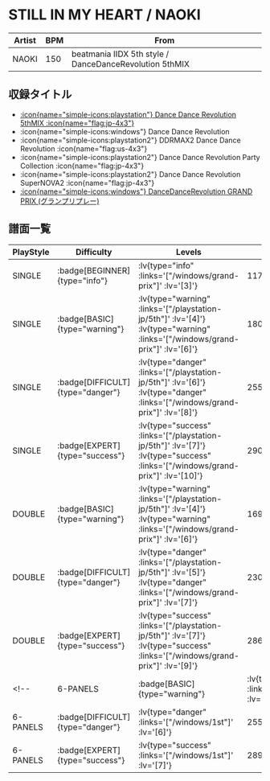 # STILL IN MY HEART / NAOKI

|Artist|BPM|From|
|------|---|----|
|NAOKI|150|beatmania IIDX 5th style / DanceDanceRevolution 5thMIX|

## 収録タイトル

- [ :icon{name="simple-icons:playstation"} Dance Dance Revolution 5thMIX :icon{name="flag:jp-4x3"} ](/playstation-jp/5th)
- :icon{name="simple-icons:windows"} Dance Dance Revolution
- :icon{name="simple-icons:playstation2"} DDRMAX2 Dance Dance Revolution :icon{name="flag:us-4x3"}
- :icon{name="simple-icons:playstation2"} Dance Dance Revolution Party Collection :icon{name="flag:jp-4x3"}
- :icon{name="simple-icons:playstation2"} Dance Dance Revolution SuperNOVA2 :icon{name="flag:jp-4x3"}
- [ :icon{name="simple-icons:windows"} DanceDanceRevolution GRAND PRIX (グランプリプレー)](/windows/grand-prix)

## 譜面一覧

|PlayStyle|Difficulty|Levels|Notes|Movie|
|---------|----------|------|-----|-----|
|SINGLE| :badge[BEGINNER]{type="info"} | :lv{type="info" :links='["/windows/grand-prix"]' :lv='[3]'} |117/0||
|SINGLE| :badge[BASIC]{type="warning"} | :lv{type="warning" :links='["/playstation-jp/5th"]' :lv='[4]'}  :lv{type="warning" :links='["/windows/grand-prix"]' :lv='[6]'} |180/0||
|SINGLE| :badge[DIFFICULT]{type="danger"} | :lv{type="danger" :links='["/playstation-jp/5th"]' :lv='[6]'}  :lv{type="danger" :links='["/windows/grand-prix"]' :lv='[8]'} |255/0||
|SINGLE| :badge[EXPERT]{type="success"} | :lv{type="success" :links='["/playstation-jp/5th"]' :lv='[7]'}  :lv{type="success" :links='["/windows/grand-prix"]' :lv='[10]'} |290/0||
|DOUBLE| :badge[BASIC]{type="warning"} | :lv{type="warning" :links='["/playstation-jp/5th"]' :lv='[4]'}  :lv{type="warning" :links='["/windows/grand-prix"]' :lv='[6]'} |169/0||
|DOUBLE| :badge[DIFFICULT]{type="danger"} | :lv{type="danger" :links='["/playstation-jp/5th"]' :lv='[5]'}  :lv{type="danger" :links='["/windows/grand-prix"]' :lv='[7]'} |230/0||
|DOUBLE| :badge[EXPERT]{type="success"} | :lv{type="success" :links='["/playstation-jp/5th"]' :lv='[7]'}  :lv{type="success" :links='["/windows/grand-prix"]' :lv='[9]'} |286/0||
<!-- |6-PANELS| :badge[BASIC]{type="warning"} | :lv{type="warning" :links='["/windows/1st"]' :lv='[4]'} |180/0||
|6-PANELS| :badge[DIFFICULT]{type="danger"} | :lv{type="danger" :links='["/windows/1st"]' :lv='[6]'} |255/0||
|6-PANELS| :badge[EXPERT]{type="success"} | :lv{type="success" :links='["/windows/1st"]' :lv='[7]'} |289/0|| -->
